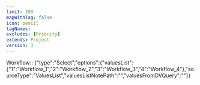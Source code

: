 ```yaml
---
limit: 100
mapWithTag: false
icon: pencil
tagNames: 
excludes: [Priority]
extends: Project
version: 3
---
```


Workflow:: {"type":"Select","options":{"valuesList":{"1":"Workflow_1","2":"Workflow_2","3":"Workflow_3","4":"Workflow_4"},"sourceType":"ValuesList","valuesListNotePath":"","valuesFromDVQuery":""}}